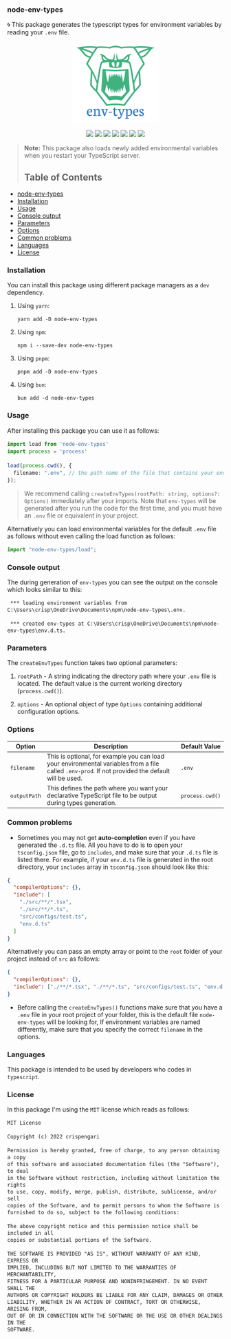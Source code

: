 ### node-env-types

🌀 This package generates the typescript types for environment variables by reading your `.env` file.

<p align="center" width="50%">
<img src="https://github.com/CrispenGari/node-env-types/blob/main/logo.png?raw=true" alt="logo" width="200"/>
</p>

<p align="center">
  <a href="https://npmjs.com/package/node-env-types"><img src="https://img.shields.io/npm/v/node-env-types.svg"></a>
  <a href="https://github.com/crispengari/node-env-types/actions/workflows/main.yml"><img src="https://github.com/crispengari/node-env-types/actions/workflows/main.yml/badge.svg"></a>
    <a href="https://github.com/crispengari/node-env-types/actions/workflows/publish.yml"><img src="https://github.com/crispengari/node-env-types/actions/workflows/publish.yml/badge.svg"></a>
  <a href="https://github.com/crispengari/node-env-types/blob/main/LICENSE"><img src="https://img.shields.io/npm/l/node-env-types.svg?maxAge=2592000"></a>
<a href="https://img.shields.io/node/v/node-env-types.svg?label=node"><img src="https://img.shields.io/node/v/node-env-types.svg?label=node"></a>
  <a href="https://npmjs.com/package/node-env-types"><img src="https://img.shields.io/npm/dm/node-env-types.svg"></a>
  <a href="https://typescriptlang.org/"><img src="https://img.shields.io/badge/language-typescript-blue.svg"></a>
</p>

> **Note:** This package also loads newly added environmental variables when you restart your TypeScript server.
>
> ## Table of Contents

- [node-env-types](#node-env-types)
- [Installation](#installation)
- [Usage](#usage)
- [Console output](#console-output)
- [Parameters](#parameters)
- [Options](#options)
- [Common problems](#common-problems)
- [Languages](#languages)
- [License](#license)

### Installation

You can install this package using different package managers as a `dev` dependency.

1. Using `yarn`:

   ```shell
   yarn add -D node-env-types
   ```

2. Using `npm`:

   ```shell
   npm i --save-dev node-env-types
   ```

3. Using `pnpm`:

   ```shell
   pnpm add -D node-env-types
   ```

4. Using `bun`:

   ```shell
   bun add -d node-env-types
   ```

### Usage

After installing this package you can use it as follows:

```ts
import load from 'node-env-types'
import process = 'process'

load(process.cwd(), {
  filename: ".env", // the path name of the file that contains your environmental variables
});

```

> We recommend calling `createEnvTypes(rootPath: string, options?: Options)` immediately after your imports. Note that `env-types` will be generated after you run the code for the first time, and you must have an `.env` file or equivalent in your project.

Alternatively you can load environmental variables for the default `.env` file as follows without even calling the load function as follows:

```ts
import "node-env-types/load";
```

### Console output

The during generation of `env-types` you can see the output on the console which looks similar to this:

```shell
 *** loading environment variables from C:\Users\crisp\OneDrive\Documents\npm\node-env-types\.env.

 *** created env-types at C:\Users\crisp\OneDrive\Documents\npm\node-env-types\env.d.ts.
```

### Parameters

The `createEnvTypes` function takes two optional parameters:

1. `rootPath` - A string indicating the directory path where your `.env` file is located. The default value is the current working directory (`process.cwd()`).

2. `options` - An optional object of type `Options` containing additional configuration options.

### Options

| Option       | Description                                                                                                                                       | Default Value   |
| ------------ | ------------------------------------------------------------------------------------------------------------------------------------------------- | --------------- |
| `filename`   | This is optional, for example you can load your environmental variables from a file called `.env-prod`. If not provided the default will be used. | `.env`          |
| `outputPath` | This defines the path where you want your declarative TypeScript file to be output during types generation.                                       | `process.cwd()` |

### Common problems

- Sometimes you may not get **auto-completion** even if you have generated the `.d.ts` file. All you have to do is to open your `tsconfig.json` file, go to `includes`, and make sure that your `.d.ts` file is listed there. For example, if your `env.d.ts` file is generated in the root directory, your `includes` array in `tsconfig.json` should look like this:

```json
{
  "compilerOptions": {},
  "include": [
    "./src/**/*.tsx",
    "./src/**/*.ts",
    "src/configs/test.ts",
    "env.d.ts"
  ]
}
```

Alternatively you can pass an empty array or point to the `root` folder of your project instead of `src` as follows:

```json
{
  "compilerOptions": {},
  "include": ["./**/*.tsx", "./**/*.ts", "src/configs/test.ts", "env.d.ts"]
}
```

- Before calling the `createEnvTypes()` functions make sure that you have a `.env` file in your root project of your folder, this is the default file `node-env-types` will be looking for, If environment variables are named differently, make sure that you specify the correct `filename` in the options.

### Languages

This package is intended to be used by developers who codes in `typescript`.

### License

In this package I'm using the `MIT` license which reads as follows:

```
MIT License

Copyright (c) 2022 crispengari

Permission is hereby granted, free of charge, to any person obtaining a copy
of this software and associated documentation files (the "Software"), to deal
in the Software without restriction, including without limitation the rights
to use, copy, modify, merge, publish, distribute, sublicense, and/or sell
copies of the Software, and to permit persons to whom the Software is
furnished to do so, subject to the following conditions:

The above copyright notice and this permission notice shall be included in all
copies or substantial portions of the Software.

THE SOFTWARE IS PROVIDED "AS IS", WITHOUT WARRANTY OF ANY KIND, EXPRESS OR
IMPLIED, INCLUDING BUT NOT LIMITED TO THE WARRANTIES OF MERCHANTABILITY,
FITNESS FOR A PARTICULAR PURPOSE AND NONINFRINGEMENT. IN NO EVENT SHALL THE
AUTHORS OR COPYRIGHT HOLDERS BE LIABLE FOR ANY CLAIM, DAMAGES OR OTHER
LIABILITY, WHETHER IN AN ACTION OF CONTRACT, TORT OR OTHERWISE, ARISING FROM,
OUT OF OR IN CONNECTION WITH THE SOFTWARE OR THE USE OR OTHER DEALINGS IN THE
SOFTWARE.

```
